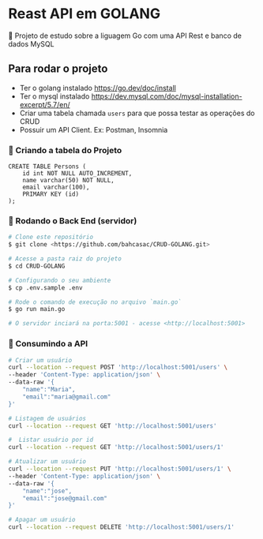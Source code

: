 # Reast API em GOLANG
<p>🚀 Projeto de estudo sobre a liguagem Go com uma API Rest e banco de dados MySQL</p>

## Para rodar o projeto 
- Ter o golang instalado <https://go.dev/doc/install>
- Ter o mysql instalado <https://dev.mysql.com/doc/mysql-installation-excerpt/5.7/en/>
- Criar uma tabela chamada `users` para que possa testar as operações do CRUD
- Possuir um API Client. Ex: Postman, Insomnia



### 🏁  Criando a tabela do Projeto

```mysql
CREATE TABLE Persons (
    id int NOT NULL AUTO_INCREMENT,
    name varchar(50) NOT NULL,
    email varchar(100),
    PRIMARY KEY (id)
);

```


### 🎲  Rodando o Back End (servidor)

```bash
# Clone este repositório
$ git clone <https://github.com/bahcasac/CRUD-GOLANG.git>

# Acesse a pasta raiz do projeto
$ cd CRUD-GOLANG

# Configurando o seu ambiente
$ cp .env.sample .env

# Rode o comando de execução no arquivo `main.go`
$ go run main.go

# O servidor inciará na porta:5001 - acesse <http://localhost:5001>
```

### 🎉  Consumindo a API 

```bash
# Criar um usuário
curl --location --request POST 'http://localhost:5001/users' \
--header 'Content-Type: application/json' \
--data-raw '{
    "name":"Maria",
    "email":"maria@gmail.com"
}'

# Listagem de usuários
curl --location --request GET 'http://localhost:5001/users'

#  Listar usuário por id
curl --location --request GET 'http://localhost:5001/users/1'

# Atualizar um usuário
curl --location --request PUT 'http://localhost:5001/users/1' \
--header 'Content-Type: application/json' \
--data-raw '{
    "name":"jose",
    "email":"jose@gmail.com"
}'

# Apagar um usuário
curl --location --request DELETE 'http://localhost:5001/users/1'
```


